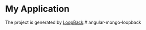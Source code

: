 # My Application

The project is generated by [LoopBack](http://loopback.io).# angular-mongo-loopback
